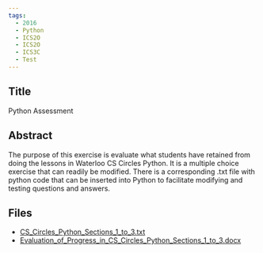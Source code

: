 ```yaml
---
tags:
  - 2016
  - Python
  - ICS2O
  - ICS2O
  - ICS3C
  - Test
---
```

    
## Title

Python Assessment

## Abstract

The purpose of this exercise is evaluate what students have retained from doing the lessons in Waterloo CS Circles Python. It is a multiple choice exercise that can readily be modified. There is a corresponding .txt file with python code that can be inserted into Python to facilitate modifying and testing questions and answers.

## Files

- [CS_Circles_Python_Sections_1_to_3.txt](https://www.russellgordon.ca/acse/cemc-cse-resources/resources/2016/Francis_Corrigan/CS_Circles_Python_Sections_1_to_3.txt)
- [Evaluation_of_Progress_in_CS_Circles_Python_Sections_1_to_3.docx](https://www.russellgordon.ca/acse/cemc-cse-resources/resources/2016/Francis_Corrigan/Evaluation_of_Progress_in_CS_Circles_Python_Sections_1_to_3.docx)
